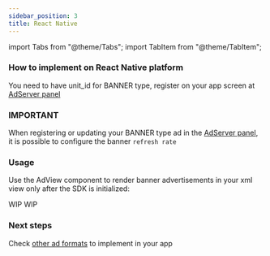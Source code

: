 ```yaml
---
sidebar_position: 3
title: React Native
---
```


import Tabs from "@theme/Tabs";
import TabItem from "@theme/TabItem";

### How to implement on React Native platform

You need to have unit_id for BANNER type, register on your app screen at [AdServer panel](https://adserver.adgrowth.com/mfe-apps/apps)

### IMPORTANT

When registering or updating your BANNER type ad in the [AdServer panel](https://adserver.adgrowth.com/mfe-apps/apps), it is possible to configure the banner `refresh rate`

### Usage

Use the AdView component to render banner advertisements in your xml view only after the SDK is initialized:

<Tabs>
  <TabItem value="typescript" label="Typescript" default>
    WIP
  </TabItem>
  <TabItem value="javascript" label="Javascript">
    WIP
  </TabItem>
</Tabs>

### Next steps

Check [other ad formats](/docs/usage) to implement in your app
